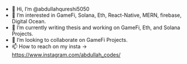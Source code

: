- 👋 Hi, I’m @abdullahqureshi5050
- 👀 I’m interested in GameFi, Solana, Eth, React-Native, MERN, firebase, Digital Ocean.
- 🌱 I’m currently writing thesis and working on GameFi, Eth, and Solana Projects. 
- 💞️ I’m looking to collaborate on GameFi Projects. 
- 📫 How to reach on my insta -> https://www.instagram.com/abdullah_codes/ 
